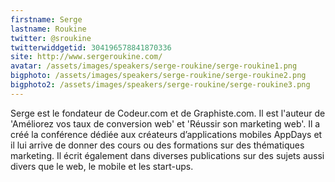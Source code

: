 ```yaml
---
firstname: Serge 
lastname: Roukine
twitter: @sroukine
twitterwiddgetid: 304196578841870336
site: http://www.sergeroukine.com/
avatar: /assets/images/speakers/serge-roukine/serge-roukine1.png
bigphoto: /assets/images/speakers/serge-roukine/serge-roukine2.png
bigphoto2: /assets/images/speakers/serge-roukine/serge-roukine3.png
---
```


Serge est le fondateur de Codeur.com et de Graphiste.com. Il est l'auteur de 'Améliorez vos taux de conversion web' et 'Réussir son marketing web'. 
Il a créé la conférence dédiée aux créateurs d’applications mobiles AppDays et il lui arrive de donner des cours ou des formations sur des thématiques marketing. 
Il écrit également dans diverses publications sur des sujets aussi divers que le web, le mobile et les start-ups.


